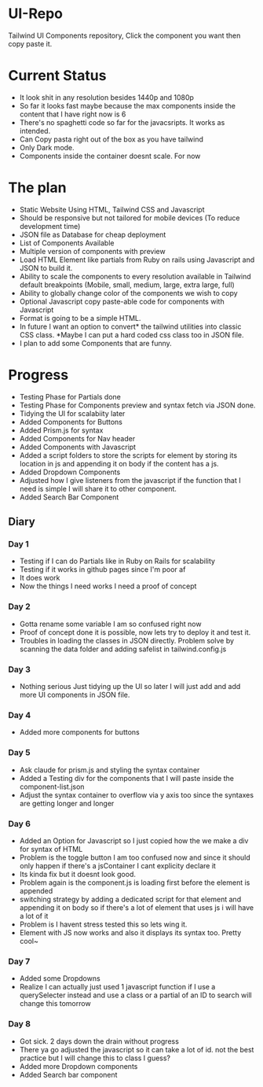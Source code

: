 # UI-Repo
Tailwind UI Components repository, Click the component you want then copy paste it.

# Current Status
- It look shit in any resolution besides 1440p and 1080p
- So far it looks fast maybe because the max components inside the content that I have right now is 6
- There's no spaghetti code so far for the javacsripts. It works as intended.
- Can Copy pasta right out of the box as you have tailwind
- Only Dark mode.
- Components inside the container doesnt scale. For now

# The plan
- Static Website Using HTML, Tailwind CSS and Javascript
- Should be responsive but not tailored for mobile devices (To reduce development time)
- JSON file as Database for cheap deployment
- List of Components Available
- Multiple version of components with preview
- Load HTML Element like partials from Ruby on rails using Javascript and JSON to build it.
- Ability to scale the components to every resolution available in Tailwind default breakpoints (Mobile, small, medium, large, extra large, full)
- Ability to globally change color of the components we wish to copy
- Optional Javascript copy paste-able code for components with Javascript
- Format is going to be a simple HTML.
- In future I want an option to convert* the tailwind utilities into classic CSS class. *Maybe I can put a hard coded css class too in JSON file.
- I plan to add some Components that are funny.

# Progress
- Testing Phase for Partials done
- Testing Phase for Components preview and syntax fetch via JSON done.
- Tidying the UI for scalabiity later
- Added Components for Buttons
- Added Prism.js for syntax
- Added Components for Nav header
- Added Components with Javascript
- Added a script folders to store the scripts for element by storing its location in js and appending it on body if the content has a js.
- Added Dropdown Components
- Adjusted how I give listeners from the javascript if the function that I need is simple I will share it to other component.
- Added Search Bar Component

## Diary
### Day 1
- Testing if I can do Partials like in Ruby on Rails for scalability
- Testing if it works in github pages since I'm poor af
- It does work
- Now the things I need works I need a proof of concept
### Day 2
- Gotta rename some variable I am so confused right now
- Proof of concept done it is possible, now lets try to deploy it and test it.
- Troubles in loading the classes in JSON directly. Problem solve by scanning the data folder and adding safelist in tailwind.config.js
### Day 3
- Nothing serious Just tidying up the UI so later I will just add and add more UI components in JSON file.
### Day 4
- Added more components for buttons
### Day 5
- Ask claude for prism.js and styling the syntax container
- Added a Testing div for the components that I will paste inside the component-list.json
- Adjust the syntax container to overflow via y axis too since the syntaxes are getting longer and longer
### Day 6
- Added an Option for Javascript so I just copied how the we make a div for syntax of HTML
- Problem is the toggle button I am too confused now and since it should only happen if there's a jsContainer I cant explicity declare it
- Its kinda fix but it doesnt look good.
- Problem again is the component.js is loading first before the element is appended
- switching strategy by adding a dedicated script for that element and appending it on body so if there's a lot of element that uses js i will have a lot of it
- Problem is I havent stress tested this so lets wing it.
- Element with JS now works and also it displays its syntax too. Pretty cool~
### Day 7
- Added some Dropdowns
- Realize I can actually just used 1 javascript function if I use a querySelecter instead and use a class or a partial of an ID to search will change this tomorrow
### Day 8
- Got sick. 2 days down the drain without progress
- There ya go adjusted the javascript so it can take a lot of id. not the best practice but I will change this to class I guess?
- Added more Dropdown components
- Added Search bar component
